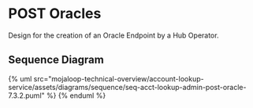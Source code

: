 # POST Oracles

Design for the creation of an Oracle Endpoint by a Hub Operator.
    
## Sequence Diagram

{% uml src="mojaloop-technical-overview/account-lookup-service/assets/diagrams/sequence/seq-acct-lookup-admin-post-oracle-7.3.2.puml" %}
{% enduml %}
